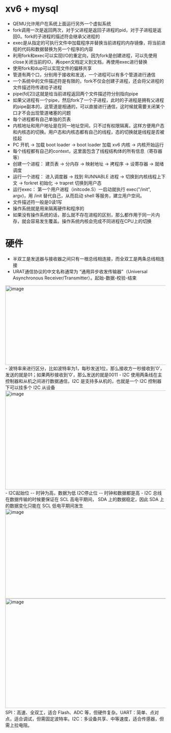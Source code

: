 # xv6  +  mysql
- QEMU允许用户在系统上面运行另外一个虚拟系统
- fork调用一次是返回两次，对于父进程是返回子进程的pid，对于子进程是返回0。fork的子进程的描述符会继承父进程的
- exec是从指定的可执行文件中加载程序并替换当前进程的内存镜像，将当前进程的代码和数据替换为另一个程序的内容
- 利用fork和exec可以实现I/O的重定向，因为fork是创建进程，可以先使用close关闭当前的IO，再open文档定义到文档，再使用exec进行替换
- 使用fork和dup可以实现文件的偏移共享
- 管道有两个口，分别用于接收和发送，一个进程可以有多个管道进行通信
- 一个系统中的文件描述符是有限的，fork不仅会创建子进程，还会将父进程的文件描述符传递给子进程
- pipe(fd[2])这就是给当前进程返回两个文件描述符分别指向pipe
- 如果父进程有一个pipe，然后fork了一个子进程，此时的子进程是拥有父进程的pipe副本的，这管道是相通的，可以直接进行通信，这时候就需要关闭某个口才不会出现管道堵塞的问题
- 每个进程都有自己单独的页表
- 内核地址和用户地址是在同一地址空间，只不过有权限隔离，这样方便用户态和内核态的切换。用户态和内核态都有自己的线程，态的切换就是线程是否被挂起
- PC 开机 → 加载 boot loader → boot loader 加载 xv6 内核 → 内核开始运行
- 每个线程都有自己的context，这里面包含了线程结构体的所有信息（寄存器等）
- 创建一个进程： 建页表 → 分内存 → 映射地址 → 拷程序 → 设寄存器 → 就绪调度
- 运行一个进程： 进入调度器 → 找到 RUNNABLE 进程 → 切换到内核线程上下文 → forkret 初始化 → trapret 切换到用户态
- 运行exec：    第一个用户进程（initcode.S）一启动就执行 exec("/init", argv)，用 /init 替代自己，从而启动 shell 等服务，建立用户空间。
- 文件描述符一般是0读1写
- 操作系统就是用来隔离硬件和程序的
- 如果没有操作系统的话，那么就不存在进程的区别，那么都作用于同一片内存，就会容易发生覆盖。操作系统内核会完成不同进程在CPU上的切换

# 硬件
- 半双工是发送器与接收器之间只有一根总线相连接，而全双工是两条总线相连接
- URAT通信协议的中文名称通常为 ​​“通用异步收发传输器”​​（Universal Asynchronous Receiver/Transmitter）。起始-数据-校验-结束
<img width="697" height="250" alt="image" src="https://github.com/user-attachments/assets/42bb30a4-d993-4185-b1f7-f88e2cdcf037" />
- 波特率来进行区分，比如波特率为1，每秒发送1位，那么接收方一秒接收到‘0’，发送的就是01；如果两秒接收到‘0’，那么发送的就是0011
- I2C 使用两条线在主控制器和从机之间进行数据通信，I2C 是支持多从机的，也就是一个 I2C 控制器下可以挂多个 I2C 从设备
<img width="861" height="311" alt="image" src="https://github.com/user-attachments/assets/f17a419d-d770-4af9-85b5-f734d9488135" /> 
- I2C起始位 -- 时钟为高，数据为低  I2C停止位 -- 时钟和数据都是高
- I2C 总线在数据传输的时候要保证在 SCL 高电平期间， SDA 上的数据稳定，因此 SDA 上的数据变化只能在 SCL 低电平期间发生
<img width="951" height="282" alt="image" src="https://github.com/user-attachments/assets/4a8af527-7422-4f21-9e22-9280b5c2583d" />
<img width="956" height="344" alt="image" src="https://github.com/user-attachments/assets/e48e6e80-9177-47b0-aa7f-fc7079c32fc3" />
​​SPI​​：高速、全双工，适合 Flash、ADC 等，但硬件复杂。
​​UART​​：简单、点对点，适合调试，但需固定波特率。
​​I2C​​：多设备共享、中等速度，适合传感器，但需上拉电阻。


